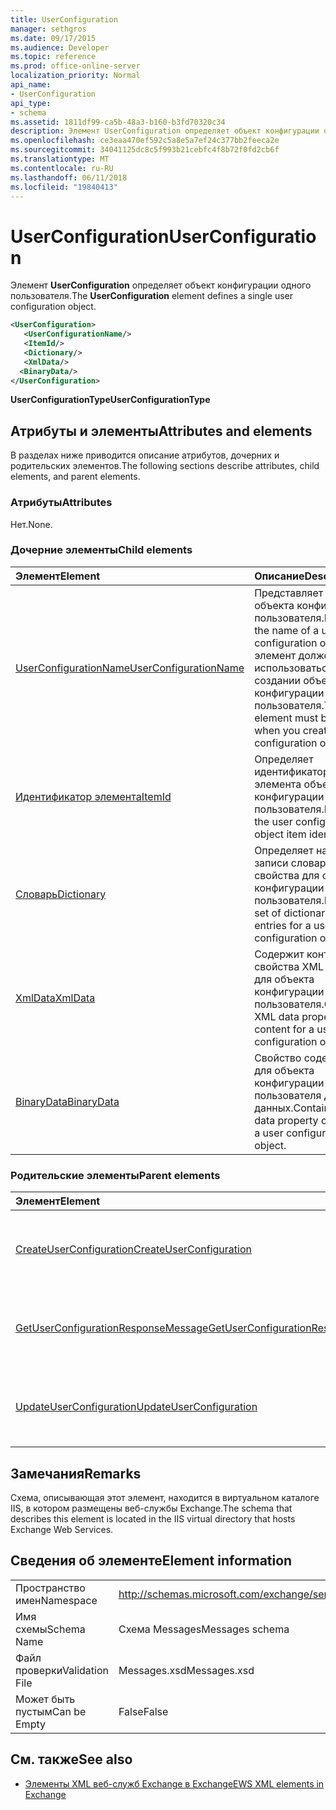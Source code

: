 ```yaml
---
title: UserConfiguration
manager: sethgros
ms.date: 09/17/2015
ms.audience: Developer
ms.topic: reference
ms.prod: office-online-server
localization_priority: Normal
api_name:
- UserConfiguration
api_type:
- schema
ms.assetid: 1811df99-ca5b-48a3-b160-b3fd70320c34
description: Элемент UserConfiguration определяет объект конфигурации одного пользователя.
ms.openlocfilehash: ce3eaa470ef592c5a8e5a7ef24c377bb2feeca2e
ms.sourcegitcommit: 34041125dc8c5f993b21cebfc4f8b72f0fd2cb6f
ms.translationtype: MT
ms.contentlocale: ru-RU
ms.lasthandoff: 06/11/2018
ms.locfileid: "19840413"
---
```

# <a name="userconfiguration"></a><span data-ttu-id="55011-103">UserConfiguration</span><span class="sxs-lookup"><span data-stu-id="55011-103">UserConfiguration</span></span>

<span data-ttu-id="55011-104">Элемент **UserConfiguration** определяет объект конфигурации одного пользователя.</span><span class="sxs-lookup"><span data-stu-id="55011-104">The **UserConfiguration** element defines a single user configuration object.</span></span> 
  
```XML
<UserConfiguration>
   <UserConfigurationName/>
   <ItemId/>
   <Dictionary/>
   <XmlData/>
  <BinaryData/>
</UserConfiguration>
```

 <span data-ttu-id="55011-105">**UserConfigurationType**</span><span class="sxs-lookup"><span data-stu-id="55011-105">**UserConfigurationType**</span></span>
## <a name="attributes-and-elements"></a><span data-ttu-id="55011-106">Атрибуты и элементы</span><span class="sxs-lookup"><span data-stu-id="55011-106">Attributes and elements</span></span>

<span data-ttu-id="55011-107">В разделах ниже приводится описание атрибутов, дочерних и родительских элементов.</span><span class="sxs-lookup"><span data-stu-id="55011-107">The following sections describe attributes, child elements, and parent elements.</span></span>
  
### <a name="attributes"></a><span data-ttu-id="55011-108">Атрибуты</span><span class="sxs-lookup"><span data-stu-id="55011-108">Attributes</span></span>

<span data-ttu-id="55011-109">Нет.</span><span class="sxs-lookup"><span data-stu-id="55011-109">None.</span></span>
  
### <a name="child-elements"></a><span data-ttu-id="55011-110">Дочерние элементы</span><span class="sxs-lookup"><span data-stu-id="55011-110">Child elements</span></span>

|<span data-ttu-id="55011-111">**Элемент**</span><span class="sxs-lookup"><span data-stu-id="55011-111">**Element**</span></span>|<span data-ttu-id="55011-112">**Описание**</span><span class="sxs-lookup"><span data-stu-id="55011-112">**Description**</span></span>|
|:-----|:-----|
|[<span data-ttu-id="55011-113">UserConfigurationName</span><span class="sxs-lookup"><span data-stu-id="55011-113">UserConfigurationName</span></span>](userconfigurationname.md) <br/> |<span data-ttu-id="55011-114">Представляет имя объекта конфигурации пользователя.</span><span class="sxs-lookup"><span data-stu-id="55011-114">Represents the name of a user configuration object.</span></span> <span data-ttu-id="55011-115">Этот элемент должен использоваться при создании объекта конфигурации пользователя.</span><span class="sxs-lookup"><span data-stu-id="55011-115">This element must be used when you create a user configuration object.</span></span>  <br/> |
|[<span data-ttu-id="55011-116">Идентификатор элемента</span><span class="sxs-lookup"><span data-stu-id="55011-116">ItemId</span></span>](itemid.md) <br/> |<span data-ttu-id="55011-117">Определяет идентификатор элемента объекта конфигурации пользователя.</span><span class="sxs-lookup"><span data-stu-id="55011-117">Defines the user configuration object item identifier.</span></span>  <br/> |
|[<span data-ttu-id="55011-118">Словарь</span><span class="sxs-lookup"><span data-stu-id="55011-118">Dictionary</span></span>](dictionary.md) <br/> |<span data-ttu-id="55011-119">Определяет набор записи словаря свойства для объекта конфигурации пользователя.</span><span class="sxs-lookup"><span data-stu-id="55011-119">Defines a set of dictionary property entries for a user configuration object.</span></span>  <br/> |
|[<span data-ttu-id="55011-120">XmlData</span><span class="sxs-lookup"><span data-stu-id="55011-120">XmlData</span></span>](xmldata.md) <br/> |<span data-ttu-id="55011-121">Содержит контент свойства XML данных для объекта конфигурации пользователя.</span><span class="sxs-lookup"><span data-stu-id="55011-121">Contains XML data property content for a user configuration object.</span></span>  <br/> |
|[<span data-ttu-id="55011-122">BinaryData</span><span class="sxs-lookup"><span data-stu-id="55011-122">BinaryData</span></span>](binarydata.md) <br/> |<span data-ttu-id="55011-123">Свойство содержимым для объекта конфигурации пользователя двоичных данных.</span><span class="sxs-lookup"><span data-stu-id="55011-123">Contains binary data property content for a user configuration object.</span></span>  <br/> |
   
### <a name="parent-elements"></a><span data-ttu-id="55011-124">Родительские элементы</span><span class="sxs-lookup"><span data-stu-id="55011-124">Parent elements</span></span>

|<span data-ttu-id="55011-125">**Элемент**</span><span class="sxs-lookup"><span data-stu-id="55011-125">**Element**</span></span>|<span data-ttu-id="55011-126">**Описание**</span><span class="sxs-lookup"><span data-stu-id="55011-126">**Description**</span></span>|
|:-----|:-----|
|[<span data-ttu-id="55011-127">CreateUserConfiguration</span><span class="sxs-lookup"><span data-stu-id="55011-127">CreateUserConfiguration</span></span>](createuserconfiguration.md) <br/> |<span data-ttu-id="55011-128">Представляет запрос на создание объекта конфигурации пользователя.</span><span class="sxs-lookup"><span data-stu-id="55011-128">Represents a request to create a user configuration object.</span></span>  <br/> |
|[<span data-ttu-id="55011-129">GetUserConfigurationResponseMessage</span><span class="sxs-lookup"><span data-stu-id="55011-129">GetUserConfigurationResponseMessage</span></span>](getuserconfigurationresponsemessage.md) <br/> |<span data-ttu-id="55011-130">Представляет ответа, которое возвращает объект конфигурации пользователя.</span><span class="sxs-lookup"><span data-stu-id="55011-130">Represents a response that returns a user configuration object.</span></span>  <br/> |
|[<span data-ttu-id="55011-131">UpdateUserConfiguration</span><span class="sxs-lookup"><span data-stu-id="55011-131">UpdateUserConfiguration</span></span>](updateuserconfiguration.md) <br/> |<span data-ttu-id="55011-132">Представляет запрос на обновление объекта конфигурации пользователя.</span><span class="sxs-lookup"><span data-stu-id="55011-132">Represents a request to update a user configuration object.</span></span>  <br/> |
   
## <a name="remarks"></a><span data-ttu-id="55011-133">Замечания</span><span class="sxs-lookup"><span data-stu-id="55011-133">Remarks</span></span>

<span data-ttu-id="55011-134">Схема, описывающая этот элемент, находится в виртуальном каталоге IIS, в котором размещены веб-службы Exchange.</span><span class="sxs-lookup"><span data-stu-id="55011-134">The schema that describes this element is located in the IIS virtual directory that hosts Exchange Web Services.</span></span>
  
## <a name="element-information"></a><span data-ttu-id="55011-135">Сведения об элементе</span><span class="sxs-lookup"><span data-stu-id="55011-135">Element information</span></span>

|||
|:-----|:-----|
|<span data-ttu-id="55011-136">Пространство имен</span><span class="sxs-lookup"><span data-stu-id="55011-136">Namespace</span></span>  <br/> |http://schemas.microsoft.com/exchange/services/2006/messages  <br/> |
|<span data-ttu-id="55011-137">Имя схемы</span><span class="sxs-lookup"><span data-stu-id="55011-137">Schema Name</span></span>  <br/> |<span data-ttu-id="55011-138">Схема Messages</span><span class="sxs-lookup"><span data-stu-id="55011-138">Messages schema</span></span>  <br/> |
|<span data-ttu-id="55011-139">Файл проверки</span><span class="sxs-lookup"><span data-stu-id="55011-139">Validation File</span></span>  <br/> |<span data-ttu-id="55011-140">Messages.xsd</span><span class="sxs-lookup"><span data-stu-id="55011-140">Messages.xsd</span></span>  <br/> |
|<span data-ttu-id="55011-141">Может быть пустым</span><span class="sxs-lookup"><span data-stu-id="55011-141">Can be Empty</span></span>  <br/> |<span data-ttu-id="55011-142">False</span><span class="sxs-lookup"><span data-stu-id="55011-142">False</span></span>  <br/> |
   
## <a name="see-also"></a><span data-ttu-id="55011-143">См. также</span><span class="sxs-lookup"><span data-stu-id="55011-143">See also</span></span>



- [<span data-ttu-id="55011-144">Элементы XML веб-служб Exchange в Exchange</span><span class="sxs-lookup"><span data-stu-id="55011-144">EWS XML elements in Exchange</span></span>](ews-xml-elements-in-exchange.md)

